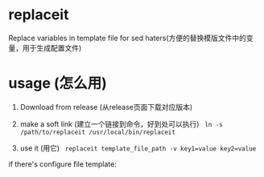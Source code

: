 # replaceit
Replace variables in template file for sed haters(方便的替换模版文件中的变量，用于生成配置文件)

# usage (怎么用)

1. Download from release (从release页面下载对应版本)
   
2. make a soft link (建立一个链接到命令，好到处可以执行)
    ` ln -s /path/to/replaceit /usr/local/bin/replaceit`
   
3. use it (用它)
    ` replaceit template_file_path -v key1=value key2=value`

if there's configure file template:

